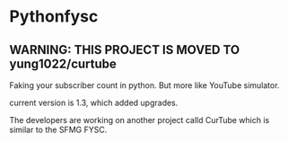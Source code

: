 # Pythonfysc

## WARNING: THIS PROJECT IS MOVED TO yung1022/curtube
Faking your subscriber count in python. But more like YouTube simulator.

current version is 1.3, which added upgrades.

The developers are working on another project calld CurTube which is similar to the SFMG FYSC.
